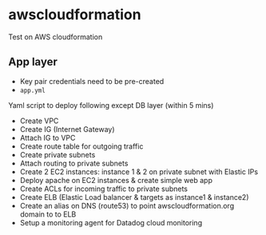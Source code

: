 # awscloudformation
Test on AWS cloudformation


## App layer
- Key pair credentials need to be pre-created
- `app.yml`

Yaml script to deploy following except DB layer (within 5 mins)
- Create VPC
- Create IG (Internet Gateway)
- Attach IG to VPC
- Create route table for outgoing traffic
- Create private subnets
- Attach routing to private subnets
- Create 2 EC2 instances: instance 1 & 2 on private subnet with Elastic IPs
- Deploy apache on EC2 instances & create simple web app
- Create ACLs for incoming traffic to private subnets
- Create ELB (Elastic Load balancer & targets as instance1 & instance2)
- Create an alias on DNS (route53) to point awscloudformation.org domain to to ELB 
- Setup a monitoring agent for Datadog cloud monitoring

